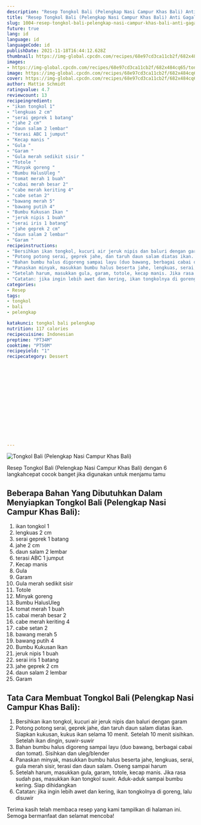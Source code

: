 ```yaml
---
description: "Resep Tongkol Bali (Pelengkap Nasi Campur Khas Bali) Anti Gagal"
title: "Resep Tongkol Bali (Pelengkap Nasi Campur Khas Bali) Anti Gagal"
slug: 1004-resep-tongkol-bali-pelengkap-nasi-campur-khas-bali-anti-gagal
future: true
lang: id
language: id
languageCode: id
publishDate: 2021-11-18T16:44:12.628Z 
thumbnail: https://img-global.cpcdn.com/recipes/68e97cd3ca11cb2f/682x484cq65/tongkol-bali-pelengkap-nasi-campur-khas-bali-foto-resep-utama.webp
images:
- https://img-global.cpcdn.com/recipes/68e97cd3ca11cb2f/682x484cq65/tongkol-bali-pelengkap-nasi-campur-khas-bali-foto-resep-utama.webp
image: https://img-global.cpcdn.com/recipes/68e97cd3ca11cb2f/682x484cq65/tongkol-bali-pelengkap-nasi-campur-khas-bali-foto-resep-utama.webp
cover: https://img-global.cpcdn.com/recipes/68e97cd3ca11cb2f/682x484cq65/tongkol-bali-pelengkap-nasi-campur-khas-bali-foto-resep-utama.webp
author: Mattie Schmidt
ratingvalue: 4.7
reviewcount: 13
recipeingredient:
- "ikan tongkol 1"
- "lengkuas 2 cm"
- "serai geprek 1 batang"
- "jahe 2 cm"
- "daun salam 2 lembar"
- "terasi ABC 1 jumput"
- "Kecap manis "
- "Gula "
- "Garam "
- "Gula merah sedikit sisir "
- "Totole "
- "Minyak goreng "
- "Bumbu HalusUleg "
- "tomat merah 1 buah"
- "cabai merah besar 2"
- "cabe merah keriting 4"
- "cabe setan 2"
- "bawang merah 5"
- "bawang putih 4"
- "Bumbu Kukusan Ikan "
- "jeruk nipis 1 buah"
- "serai iris 1 batang"
- "jahe geprek 2 cm"
- "daun salam 2 lembar"
- "Garam "
recipeinstructions:
- "Bersihkan ikan tongkol, kucuri air jeruk nipis dan baluri dengan garam"
- "Potong potong serai, geprek jahe, dan taruh daun salam diatas ikan. Siapkan kukusan, kukus ikan selama 10 menit. Setelah 10 menit sisihkan. Setelah ikan dingin, suwir-suwir"
- "Bahan bumbu halus digoreng sampai layu (duo bawang, berbagai cabai dan tomat). Sisihkan dan uleg/blender"
- "Panaskan minyak, masukkan bumbu halus beserta jahe, lengkuas, serai, gula merah sisir, terasi dan daun salam. Oseng sampai harum"
- "Setelah harum, masukkan gula, garam, totole, kecap manis. Jika rasa sudah pas, masukkan ikan tongkol suwir. Aduk-aduk sampai bumbu kering. Siap dihidangkan"
- "Catatan: jika ingin lebih awet dan kering, ikan tongkolnya di goreng, lalu disuwir"
categories:
- Resep
tags:
- tongkol
- bali
- pelengkap

katakunci: tongkol bali pelengkap 
nutrition: 117 calories
recipecuisine: Indonesian
preptime: "PT34M"
cooktime: "PT50M"
recipeyield: "1"
recipecategory: Dessert


     
    
    
    
    
    
    
    
    
    
    
      
    
---
```



![Tongkol Bali (Pelengkap Nasi Campur Khas Bali)](https://img-global.cpcdn.com/recipes/68e97cd3ca11cb2f/682x484cq65/tongkol-bali-pelengkap-nasi-campur-khas-bali-foto-resep-utama.webp)

Resep Tongkol Bali (Pelengkap Nasi Campur Khas Bali)    dengan 6 langkahcepat cocok banget jika digunakan untuk menjamu tamu

<!--inarticleads1-->

## Beberapa Bahan Yang Dibutuhkan Dalam Menyiapkan Tongkol Bali (Pelengkap Nasi Campur Khas Bali):

1. ikan tongkol 1
1. lengkuas 2 cm
1. serai geprek 1 batang
1. jahe 2 cm
1. daun salam 2 lembar
1. terasi ABC 1 jumput
1. Kecap manis 
1. Gula 
1. Garam 
1. Gula merah sedikit sisir 
1. Totole 
1. Minyak goreng 
1. Bumbu HalusUleg 
1. tomat merah 1 buah
1. cabai merah besar 2
1. cabe merah keriting 4
1. cabe setan 2
1. bawang merah 5
1. bawang putih 4
1. Bumbu Kukusan Ikan 
1. jeruk nipis 1 buah
1. serai iris 1 batang
1. jahe geprek 2 cm
1. daun salam 2 lembar
1. Garam 



<!--inarticleads2-->

## Tata Cara Membuat Tongkol Bali (Pelengkap Nasi Campur Khas Bali):

1. Bersihkan ikan tongkol, kucuri air jeruk nipis dan baluri dengan garam
1. Potong potong serai, geprek jahe, dan taruh daun salam diatas ikan. Siapkan kukusan, kukus ikan selama 10 menit. Setelah 10 menit sisihkan. Setelah ikan dingin, suwir-suwir
1. Bahan bumbu halus digoreng sampai layu (duo bawang, berbagai cabai dan tomat). Sisihkan dan uleg/blender
1. Panaskan minyak, masukkan bumbu halus beserta jahe, lengkuas, serai, gula merah sisir, terasi dan daun salam. Oseng sampai harum
1. Setelah harum, masukkan gula, garam, totole, kecap manis. Jika rasa sudah pas, masukkan ikan tongkol suwir. Aduk-aduk sampai bumbu kering. Siap dihidangkan
1. Catatan: jika ingin lebih awet dan kering, ikan tongkolnya di goreng, lalu disuwir




Terima kasih telah membaca resep yang kami tampilkan di halaman ini. Semoga bermanfaat dan selamat mencoba!
